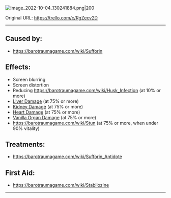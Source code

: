 ![image_2022-10-04_130241884.png\|200](/Torso/Sufforin%20Poisoning%20-%20Attachments/68045a99168cdecd5f71f979.png)

Original URL: https://trello.com/c/RgZecv2D

---

## Caused by:

- https://barotraumagame.com/wiki/Sufforin

## Effects:

- Screen blurring
- Screen distortion
- Reducing https://barotraumagame.com/wiki/Husk_Infection (at 10% or more)
- [Liver Damage](Liver%20Damage.md) (at 75% or more)
- [Kidney Damage](Kidney%20Damage.md) (at 75% or more)
- [Heart Damage](../Heart/Heart%20Damage.md) (at 75% or more)
- [Vanilla Organ Damage](Vanilla%20Organ%20Damage.md) (at 75% or more)
- https://barotraumagame.com/wiki/Stun (at 75% or more, when under 90% vitality)

## Treatments:

- https://barotraumagame.com/wiki/Sufforin_Antidote

## First Aid:

- https://barotraumagame.com/wiki/Stabilozine

---

